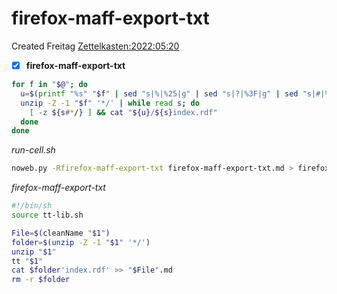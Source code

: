 # firefox-maff-export-txt
Created Freitag [Zettelkasten:2022:05:20]()

- [X] **firefox-maff-export-txt**

```bash
for f in "$@"; do
  u=$(printf "%s" "$f" | sed "s|%|%25|g" | sed "s|?|%3F|g" | sed "s|#|%23|g")
  unzip -Z -1 "$f" '*/' | while read s; do
    [ -z ${s#*/} ] && cat "${u}/${s}index.rdf"
  done
done
```

*run-cell.sh*
```bash
noweb.py -Rfirefox-maff-export-txt firefox-maff-export-txt.md > firefox-maff-export-txt && chmod u+x firefox-maff-export-txt && echo 'fertig'
```


*firefox-maff-export-txt*
```bash
#!/bin/sh
source tt-lib.sh

File=$(cleanName "$1")
folder=$(unzip -Z -1 "$1" '*/')
unzip "$1"
tt "$1" 
cat $folder'index.rdf' >> "$File".md 
rm -r $folder
```

